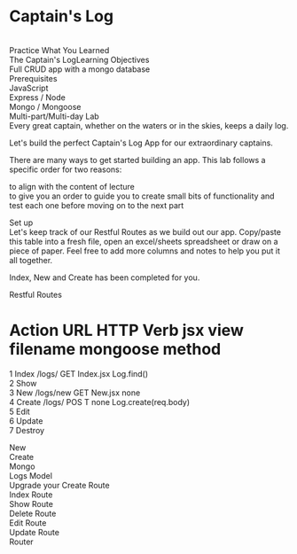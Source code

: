 # Captain's Log</br>

</br>
Practice What You Learned</br>
The Captain's LogLearning Objectives</br>
Full CRUD app with a mongo database</br>
Prerequisites</br>
JavaScript</br>
Express / Node</br>
Mongo / Mongoose</br>
Multi-part/Multi-day Lab</br>
Every great captain, whether on the waters or in the skies, keeps a daily log.</br>

Let's build the perfect Captain's Log App for our extraordinary captains.

There are many ways to get started building an app. This lab follows a specific order for two reasons:

to align with the content of lecture</br>
to give you an order to guide you to create small bits of functionality and test each one before moving on to the next part</br>

Set up</br>
Let's keep track of our Restful Routes as we build out our app. Copy/paste this table into a fresh file, open an excel/sheets spreadsheet or draw on a piece of paper. Feel free to add more columns and notes to help you put it all together.</br>

Index, New and Create has been completed for you.

Restful Routes

# Action URL HTTP Verb jsx view filename mongoose method

1 Index /logs/ GET Index.jsx Log.find()</br>
2 Show</br>
3 New /logs/new GET New.jsx none</br>
4 Create /logs/ POS T none Log.create(req.body)</br>
5 Edit</br>
6 Update</br>
7 Destroy</br>

New</br>
Create</br>
Mongo</br>
Logs Model</br>
Upgrade your Create Route</br>
Index Route</br>
Show Route</br>
Delete Route</br>
Edit Route</br>
Update Route</br>
Router
